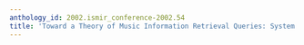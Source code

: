 ```yaml
---
anthology_id: 2002.ismir_conference-2002.54
title: 'Toward a Theory of Music Information Retrieval Queries: System Design Implications'
---
```

